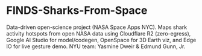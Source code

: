 # FINDS-Sharks-From-Space
Data-driven open-science project (NASA Space Apps NYC). Maps shark activity hotspots from open NASA data using Cloudflare R2 (zero-egress), Google AI Studio for model/codegen, OpenSpace for 3D Earth viz, and Edge IO for live gesture demo. NYU team: Yasmine Dweir &amp; Edmund Gunn, Jr.
